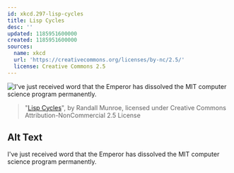 ```yaml
---
id: xkcd.297-lisp-cycles
title: Lisp Cycles
desc: ''
updated: 1185951600000
created: 1185951600000
sources:
  name: xkcd
  url: 'https://creativecommons.org/licenses/by-nc/2.5/'
  license: Creative Commons 2.5
---
```

![I've just received word that the Emperor has dissolved the MIT computer science program permanently.](https://imgs.xkcd.com/comics/lisp_cycles.png)
> "[Lisp Cycles](https://xkcd.com/297/)", by Randall Munroe, licensed under Creative Commons Attribution-NonCommercial 2.5 License

## Alt Text
I've just received word that the Emperor has dissolved the MIT computer science program permanently.
